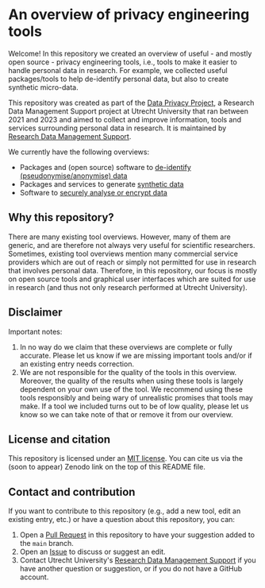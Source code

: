 # An overview of privacy engineering tools

Welcome! In this repository we created an overview of useful - and mostly open source - privacy engineering tools, i.e., tools to make it easier to handle personal data in research. For example, we collected useful packages/tools to help de-identify personal data, but also to create synthetic micro-data. 

This repository was created as part of the <a href="https://utrechtuniversity.github.io/dataprivacyproject" target="_blank">Data Privacy Project</a>, a Research Data Management Support project at Utrecht University that ran between 2021 and 2023 and aimed to collect and improve information, tools and services surrounding personal data in research. It is  maintained by [Research Data Management Support](https://uu.nl/rdm). 

We currently have the following overviews:

- Packages and (open source) software to [de-identify (pseudonymise/anonymise) data](deidentification)
- Packages and services to generate [synthetic data](synthetic-data)
- Software to [securely analyse or encrypt data](secure-computing)

## Why this repository?

There are many existing tool overviews. However, many of them are generic, and are therefore not always very useful for scientific researchers. Sometimes, existing tool overviews mention many commercial service providers which are out of reach or simply not permitted for use in research that involves personal data. Therefore, in this repository, our focus is mostly on open source tools and graphical user interfaces which are suited for use in research (and thus not only research performed at Utrecht University).

## Disclaimer

Important notes:

1. In no way do we claim that these overviews are complete or fully accurate. Please let us know if we are missing important tools and/or if an existing entry needs correction.
2. We are not responsible for the quality of the tools in this overview. Moreover, the quality of the results when using these tools is largely dependent on your own use of the tool. We recommend using these tools responsibly and being wary of unrealistic promises that tools may make. If a tool we included turns out to be of low quality, please let us know so we can take note of that or remove it from our overview. 

## License and citation

This repository is licensed under an [MIT license](/LICENSE.md). You can cite us via the (soon to appear) Zenodo link on the top of this README file.

## Contact and contribution

If you want to contribute to this repository (e.g., add a new tool, edit an existing entry, etc.) or have a question about this repository, you can:
1. Open a [Pull Request](https://github.com/UtrechtUniversity/privacy-engineering-tools/pulls) in this repository to have your suggestion added to the `main` branch.
2. Open an [Issue](https://github.com/UtrechtUniversity/privacy-engineering-tools/issues/new) to discuss or suggest an edit.
3. Contact Utrecht University's [Research Data Management Support](https://www.uu.nl/en/research/research-data-management/contact-us) if you have another question or suggestion, or if you do not have a GitHub account.
